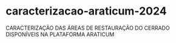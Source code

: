 # caracterizacao-araticum-2024
CARACTERIZAÇÃO DAS ÁREAS DE RESTAURAÇÃO DO CERRADO DISPONÍVEIS NA PLATAFORMA ARATICUM
